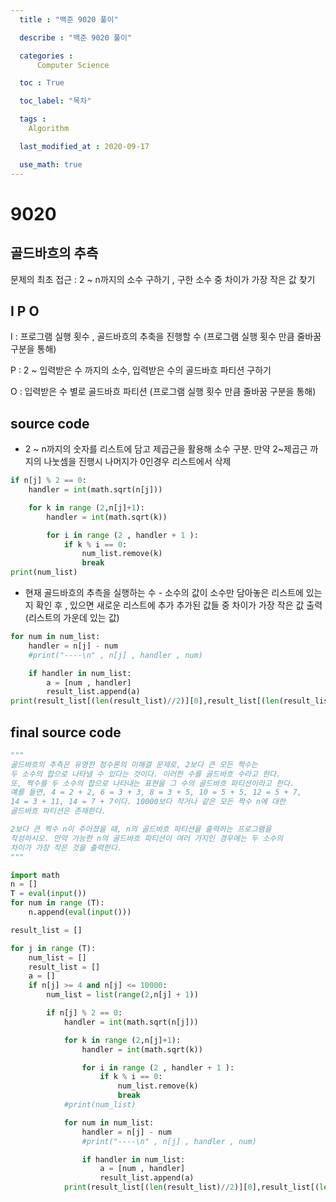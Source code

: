```yaml
---
  title : "백준 9020 풀이"

  describe : "백준 9020 풀이"

  categories : 
      Computer Science

  toc : True

  toc_label: "목차"

  tags : 
    Algorithm

  last_modified_at : 2020-09-17

  use_math: true
---
```


# 9020
## 골드바흐의 추측

문제의 최초 접근 : 2 ~ n까지의 소수 구하기 , 구한 소수 중 차이가 가장 작은 값
찾기

## I P O

I : 프로그램 실행 횟수 , 골드바흐의 추축을 진행할 수 (프로그램 실행 횟수 만큼 줄바꿈 구분을 통해)

P : 2 ~ 입력받은 수 까지의 소수, 입력받은 수의 골드바흐 파티션 구하기

O :  입력받은 수 별로 골드바흐 파티션 (프로그램 실행 횟수 만큼 줄바꿈 구분을 통해)
## source code

* 2 ~ n까지의 숫자를 리스트에 담고 제곱근을 활용해 소수 구분. 만약 2~제곱근 까지의 나눗셈을 진행시 나머지가 0인경우 리스트에서 삭제

```python
if n[j] % 2 == 0:
    handler = int(math.sqrt(n[j]))

    for k in range (2,n[j]+1):
        handler = int(math.sqrt(k))

        for i in range (2 , handler + 1 ):
            if k % i == 0:
                num_list.remove(k)
                break
print(num_list)
```

* 현재 골드바흐의 추측을 실행하는 수 - 소수의 값이 소수만 담아놓은 리스트에 있는지 확인 후 , 있으면 새로운 리스트에 추가 추가된 값들 중 차이가 가장 작은 값 출력(리스트의 가운데 있는 값)
```python
for num in num_list:
    handler = n[j] - num
    #print("----\n" , n[j] , handler , num)

    if handler in num_list:
        a = [num , handler]
        result_list.append(a)
print(result_list[(len(result_list)//2)][0],result_list[(len(result_list)//2)][1])
```

## final source code

```python
"""
골드바흐의 추측은 유명한 정수론의 미해결 문제로, 2보다 큰 모든 짝수는 
두 소수의 합으로 나타낼 수 있다는 것이다. 이러한 수를 골드바흐 수라고 한다. 
또, 짝수를 두 소수의 합으로 나타내는 표현을 그 수의 골드바흐 파티션이라고 한다. 
예를 들면, 4 = 2 + 2, 6 = 3 + 3, 8 = 3 + 5, 10 = 5 + 5, 12 = 5 + 7, 
14 = 3 + 11, 14 = 7 + 7이다. 10000보다 작거나 같은 모든 짝수 n에 대한 
골드바흐 파티션은 존재한다.

2보다 큰 짝수 n이 주어졌을 때, n의 골드바흐 파티션을 출력하는 프로그램을 
작성하시오. 만약 가능한 n의 골드바흐 파티션이 여러 가지인 경우에는 두 소수의 
차이가 가장 작은 것을 출력한다.
"""

import math 
n = []
T = eval(input())
for num in range (T):
    n.append(eval(input()))

result_list = []

for j in range (T):
    num_list = []
    result_list = []
    a = []
    if n[j] >= 4 and n[j] <= 10000:
        num_list = list(range(2,n[j] + 1))

        if n[j] % 2 == 0:
            handler = int(math.sqrt(n[j]))

            for k in range (2,n[j]+1):
                handler = int(math.sqrt(k))

                for i in range (2 , handler + 1 ):
                    if k % i == 0:
                        num_list.remove(k)
                        break
            #print(num_list)

            for num in num_list:
                handler = n[j] - num
                #print("----\n" , n[j] , handler , num)

                if handler in num_list:
                    a = [num , handler]
                    result_list.append(a)
            print(result_list[(len(result_list)//2)][0],result_list[(len(result_list)//2)][1])
```